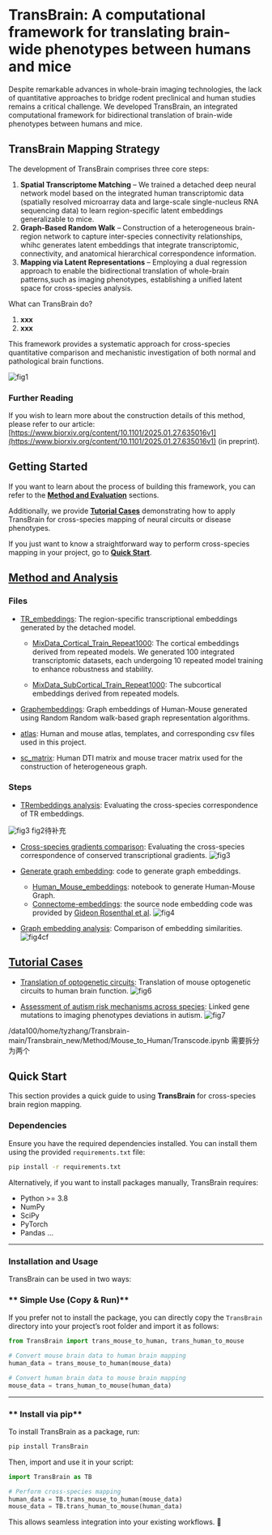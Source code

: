 # TransBrain: A computational framework for translating brain-wide phenotypes between humans and mice

Despite remarkable advances in whole-brain imaging technologies, the lack of quantitative approaches to bridge rodent preclinical and human studies remains a critical challenge. We developed TransBrain, an integrated computational framework for bidirectional translation of brain-wide phenotypes between humans and mice.


## TransBrain Mapping Strategy

The development of TransBrain comprises three core steps:

1. **Spatial Transcriptome Matching** – We trained a detached deep neural network model based on the integrated human transcriptomic data (spatially resolved microarray data and large-scale single-nucleus RNA sequencing data) to learn region-specific latent embeddings generalizable to mice. 
2. **Graph-Based Random Walk** – Construction of a heterogeneous brain-region network to capture inter-species connectivity relationships, whihc generates latent embeddings that integrate transcriptomic, connectivity, and anatomical hierarchical correspondence information. 
3. **Mapping via Latent Representations** – Employing a dual regression approach to enable the bidirectional translation of whole-brain patterns,such as imaging phenotypes, establishing a unified latent space for cross-species analysis.

What can TransBrain do?
1. **xxx**
2. **xxx**



This framework provides a systematic approach for cross-species quantitative comparison and mechanistic investigation of both normal and pathological brain functions. 

![fig1](/Figure/fig1.png)


### Further Reading

If you wish to learn more about the construction details of this method, please refer to our article: [https://www.biorxiv.org/content/10.1101/2025.01.27.635016v1](https://www.biorxiv.org/content/10.1101/2025.01.27.635016v1) (in preprint).



## Getting Started

If you want to learn about the process of building this framework, you can refer to the [**Method and Evaluation**](#method-and-evaluation) sections.  

Additionally, we provide [**Tutorial Cases**](#tutorial-cases) demonstrating how to apply TransBrain for cross-species mapping of neural circuits or disease phenotypes.  

If you just want to know a straightforward way to perform cross-species mapping in your project, go to [**Quick Start**](#quick-start).




## [Method and Analysis](./Method/README.md)
### Files
* [TR_embeddings](./Method/TRembeddings): The region-specific transcriptional embeddings generated by the detached model.

  * [MixData_Cortical_Train_Repeat1000](./Method/TRembeddings/FinalModels/MixData_Cortical_Train_Repeat1000): The cortical embeddings derived from repeated models. We generated 100 integrated transcriptomic datasets, each undergoing 10 repeated model training to enhance robustness and stability.

  * [MixData_SubCortical_Train_Repeat1000](./Method/TRembeddings/FinalModels/MixData_SubCortical_Train_Repeat1000): The subcortical embeddings derived from repeated models.

* [Graphembeddings](./TransBrain/Graphembeddings): Graph embeddings of Human-Mouse generated using Random Random walk-based graph representation algorithms.

* [atlas](./TransBrain/atlas): Human and mouse atlas, templates, and corresponding csv files used in this project.

* [sc_matrix](./TransBrain/sc_matrix): Human DTI matrix and mouse tracer matrix used for the construction of heterogeneous graph.


### Steps
* [TRembeddings analysis](./Method/TRembeddings_analysis/embeddings_analysis.ipynb): Evaluating the cross-species correspondence of TR embeddings.

![fig3](./Figure/fig2.png) fig2待补充

* [Cross-species gradients comparison](./Method/TRembeddings_analysis/cross-species_gradient.ipynb): Evaluating the cross-species correspondence of conserved transcriptional gradients.
![fig3](./Figure/fig3.png)

* [Generate graph embedding](./Method/generate_graph_embeddings): code to generate graph embeddings.
  * [Human_Mouse_embeddings](./Method/generate_graph_embeddings/Human_Mouse_Embedding.ipynb): notebook to generate Human-Mouse Graph.
  * [Connectome-embeddings](./Method/generate_graph_embeddings/Connectome-embeddings): the source node embedding code was provided by [Gideon Rosenthal et al](https://www.nature.com/articles/s41467-018-04614-w).
![fig4](./Figure/fig4.png)

* [Graph embedding analysis](./Method/Graphembedding_analysis): Comparison of embedding similarities.
![fig4cf](./Figure/fig4cf.png)


## [Tutorial Cases](./Tutorials/README.md)
* [Translation of optogenetic circuits](./Transbrain_new/Method/Mouse_to_Human):  Translation of mouse optogenetic circuits to human brain function.
![fig6](./Figure/fig6.png)

* [Assessment of autism risk mechanisms across species](./Transbrain_new/Method/Mouse_to_Human):  Linked gene mutations to imaging phenotypes  deviations in autism.
![fig7](./Figure/fig7.png)

/data100/home/tyzhang/Transbrain-main/Transbrain_new/Method/Mouse_to_Human/Transcode.ipynb 需要拆分为两个


## Quick Start

This section provides a quick guide to using **TransBrain** for cross-species brain region mapping.

### Dependencies

Ensure you have the required dependencies installed. You can install them using the provided `requirements.txt` file:

```sh
pip install -r requirements.txt
```

Alternatively, if you want to install packages manually, TransBrain requires:

- Python >= 3.8
- NumPy
- SciPy
- PyTorch
- Pandas
...
---

### Installation and Usage

TransBrain can be used in two ways:

### ** Simple Use (Copy & Run)**

If you prefer not to install the package, you can directly copy the `TransBrain` directory into your project’s root folder and import it as follows:

```python
from TransBrain import trans_mouse_to_human, trans_human_to_mouse

# Convert mouse brain data to human brain mapping
human_data = trans_mouse_to_human(mouse_data)

# Convert human brain data to mouse brain mapping
mouse_data = trans_human_to_mouse(human_data)
```

---

### ** Install via pip**

To install TransBrain as a package, run:

```sh
pip install TransBrain
```

Then, import and use it in your script:

```python
import TransBrain as TB

# Perform cross-species mapping
human_data = TB.trans_mouse_to_human(mouse_data)
mouse_data = TB.trans_human_to_mouse(human_data)
```

This allows seamless integration into your existing workflows. 🚀

